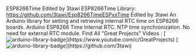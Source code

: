 ESP8266Time Edited by 3tawi
ESP8266Time Library: https://github.com/3tawi/Esp8266TimeESPxxTime Edited by 3tawi
An Arduino library for setting and retrieving internal RTC time on ESP8266 boards.
Arduino ESP8266 Time Internal RTC.
NTP time synchronization.
No need for external RTC module.
Find All "Great Projects" Videos : [![arduino-library-badge](https://www.ardu-badge.com/badge/GreatProjects.svg?)](https://www.youtube.com/c/GreatProjects)
[![arduino-library-badge](https://www.ardu-badge.com/badge/3tawi.svg?)](https://github.com/3tawi)
